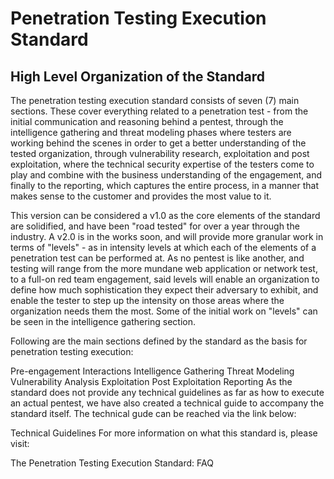 # Penetration Testing Execution Standard

## High Level Organization of the Standard
The penetration testing execution standard consists of seven (7) main sections. These cover everything related to a penetration test - from the initial communication and reasoning behind a pentest, through the intelligence gathering and threat modeling phases where testers are working behind the scenes in order to get a better understanding of the tested organization, through vulnerability research, exploitation and post exploitation, where the technical security expertise of the testers come to play and combine with the business understanding of the engagement, and finally to the reporting, which captures the entire process, in a manner that makes sense to the customer and provides the most value to it.

This version can be considered a v1.0 as the core elements of the standard are solidified, and have been "road tested" for over a year through the industry. A v2.0 is in the works soon, and will provide more granular work in terms of "levels" - as in intensity levels at which each of the elements of a penetration test can be performed at. As no pentest is like another, and testing will range from the more mundane web application or network test, to a full-on red team engagement, said levels will enable an organization to define how much sophistication they expect their adversary to exhibit, and enable the tester to step up the intensity on those areas where the organization needs them the most. Some of the initial work on "levels" can be seen in the intelligence gathering section.

Following are the main sections defined by the standard as the basis for penetration testing execution:

Pre-engagement Interactions
Intelligence Gathering
Threat Modeling
Vulnerability Analysis
Exploitation
Post Exploitation
Reporting
As the standard does not provide any technical guidelines as far as how to execute an actual pentest, we have also created a technical guide to accompany the standard itself. The technical gude can be reached via the link below:

Technical Guidelines
For more information on what this standard is, please visit:

The Penetration Testing Execution Standard: FAQ